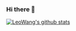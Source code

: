 ### Hi there 👋
[![LeoWang's github stats](https://github-readme-stats.vercel.app/api?username=iWzl&show_icons=true&title_color=fff&icon_color=79ff97&text_color=9f9f9f&bg_color=151515&hide)](https://www.upuphub.com)
